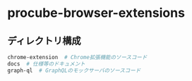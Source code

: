 # procube-browser-extensions

## ディレクトリ構成

```bash
chrome-extension  # Chrome拡張機能のソースコード
docs  # 仕様等のドキュメント
graph-ql  # GraphQLのモックサーバのソースコード
```
